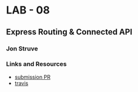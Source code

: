 # LAB - 08

## Express Routing & Connected API

### Jon Struve

### Links and Resources
* [submission PR](https://github.com/DeltaV401/401-lab-08/pull/1)
* [travis](https://travis-ci.com/DeltaV401/401-lab-08)
